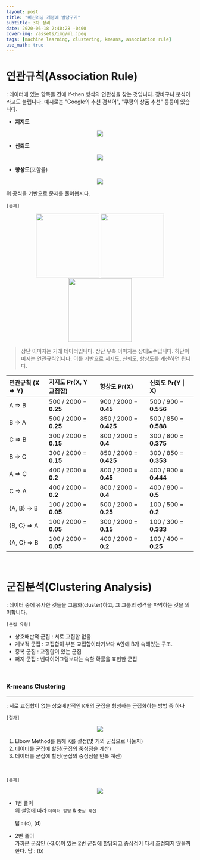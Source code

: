 ```yaml
---
layout: post
title: "머신러닝 개념에 발담구기"
subtitle: 3차 정리
date: 2020-06-18 2:40:28 -0400
cover-img: /assets/img/ml.jpeg
tags: [machine learning, clustering, kmeans, association rule]
use_math: true
---
```


# 연관규칙(Association Rule)

: 데이터에 있는 항목들 간에 if-then 형식의 연관성을 찾는 것입니다. 장바구니 분석이라고도 불립니다. 예시로는 "Google의 추천 검색어", "쿠팡의 상품 추천" 등등이 있습니다.

- **지지도**
<center>
<img src="https://user-images.githubusercontent.com/37768791/84986341-61e86200-b179-11ea-8467-b39149be844e.png">
</center>

- **신뢰도**
<center>
<img src="https://user-images.githubusercontent.com/37768791/84986426-82182100-b179-11ea-9237-695b8a72f1f5.png">
</center>

- **향상도**(포함률)
<center>
<img src="https://user-images.githubusercontent.com/37768791/84986504-a1af4980-b179-11ea-8be6-96ec57f775d0.png">
</center>

위 공식을 기반으로 문제를 풀어봅시다.
<br>

`[문제]`

<center>
<img src="https://user-images.githubusercontent.com/37768791/84986746-07033a80-b17a-11ea-8f11-ec2ea35f77b6.png" height=170>
<img src="https://user-images.githubusercontent.com/37768791/84989445-a296aa00-b17e-11ea-915d-37e7db8fc46a.png" height=170>
<img src="https://user-images.githubusercontent.com/37768791/84986666-e4712180-b179-11ea-8bb4-ac2e8b0976ca.png" height= 170>
</center>

> 상단 이미지는 거래 데이터입니다. 상단 우측 이미지는 상대도수입니다. 하단이미지는 연관규칙입니다. 이를 기반으로 지지도, 신뢰도, 향상도를 계산하면 됩니다.

| 연관규칙 (X => Y) | 지지도 Pr(X, Y 교집합) | 향상도 Pr(X)           | 신뢰도 Pr(Y \| X)     |
| :---------------- | :--------------------- | :--------------------- | :-------------------- |
| A => B            | 500 / 2000 = **0.25**  | 900 / 2000 = **0.45**  | 500 / 900 = **0.556** |
| B => A            | 500 / 2000 = **0.25**  | 850 / 2000 = **0.425** | 500 / 850 = **0.588** |
| C => B            | 300 / 2000 = **0.15**  | 800 / 2000 = **0.4**   | 300 / 800 = **0.375** |
| B => C            | 300 / 2000 = **0.15**  | 850 / 2000 = **0.425** | 300 / 850 = **0.353** |
| A => C            | 400 / 2000 = **0.2**   | 800 / 2000 = **0.45**  | 400 / 900 = **0.444** |
| C => A            | 400 / 2000 = **0.2**   | 800 / 2000 = **0.4**   | 400 / 800 = **0.5**   |
| {A, B} => B       | 100 / 2000 = **0.05**  | 500 / 2000 = **0.25**  | 100 / 500 = **0.2**   |
| {B, C} => A       | 100 / 2000 = **0.05**  | 300 / 2000 = **0.15**  | 100 / 300 = **0.333** |
| {A, C} => B       | 100 / 2000 = **0.05**  | 400 / 2000 = **0.2**   | 100 / 400 = **0.25**  |

<br>

# 군집분석(Clustering Analysis)

: 데이터 중에 유사한 것들을 그룹화(cluster)하고, 그 그룹의 성격을 파악하는 것을 의미합니다.

`[군집 유형]`

- 상호배반적 군집 : 서로 교집합 없음
- 계보적 군집 : 교집합이 부분 교집합이라기보다 A안에 B가 속해있는 구조.
- 중복 군집 : 교집합이 있는 군집
- 퍼지 군집 : 벤다이어그램보다는 속할 확률을 표현한 군집

<br>

### K-means Clustering

---

: 서로 교집합이 없는 상호배반적인 `K`개의 군집을 형성하는 군집화하는 방법 중 하나

`[절차]`

<center>
<img src="https://user-images.githubusercontent.com/37768791/84983664-2eef9f80-b174-11ea-8499-2b92ccf30bca.png">
</center>

1. Elbow Method를 통해 K를 설정(몇 개의 군집으로 나눌지)
2. 데이터를 군집에 할당(군집의 중심점을 계산)
3. 데이터를 군집에 할당(군집의 중심점을 반복 계산)

<br>

`[문제]`

<center>
<img src="https://user-images.githubusercontent.com/37768791/84984011-f13f4680-b174-11ea-8212-8e74a5efeda8.png">
</center>

- 1번 풀이  
   위 설명에 따라 `데이터 할당` & `중심 계산`

  답 : (c), (d)

- 2번 풀이  
   가까운 군집인 (-3.0)이 있는 2번 군집에 할당되고 중심점이 다시 조정되지 않을까 한다.
  답 : (b)

